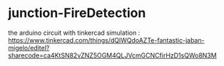 # junction-FireDetection



the arduino circuit with tinkercad simulation : https://www.tinkercad.com/things/dQlWQdoAZTe-fantastic-jaban-migelo/editel?sharecode=ca4KtSN82vZNZ5OGM4QLJVcmGCNCfirHzD1sQWo8N3M
